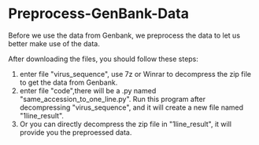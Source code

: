 # Preprocess-GenBank-Data
Before we use the data from Genbank, we preprocess the data to let us better make use of the data.

After downloading the files, you should follow these steps:
1. enter file "virus_sequence", use 7z or Winrar to decompress the zip file to get the data from Genbank.
2. enter file "code",there will be a .py named "same_accession_to_one_line.py". Run this program after decompressing "virus_sequence", and it will create a new file named "1line_result".
3. Or you can directly decompress the zip file in "1line_result", it will provide you the preproessed data.
